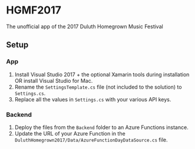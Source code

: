 # HGMF2017
The unofficial app of the 2017 Duluth Homegrown Music Festival

## Setup

### App
1. Install Visual Studio 2017 + the optional Xamarin tools during installation OR install Visual Studio for Mac.
2. Rename the `SettingsTemplate.cs` file (not included to the solution) to `Settings.cs`.
3. Replace all the values in `Settings.cs` with your various API keys.

### Backend
1. Deploy the files from the `Backend` folder to an Azure Functions instance.
2. Update the URL of your Azure Function in the `DuluthHomegrown2017/Data/AzureFunctionDayDataSource.cs` file.
